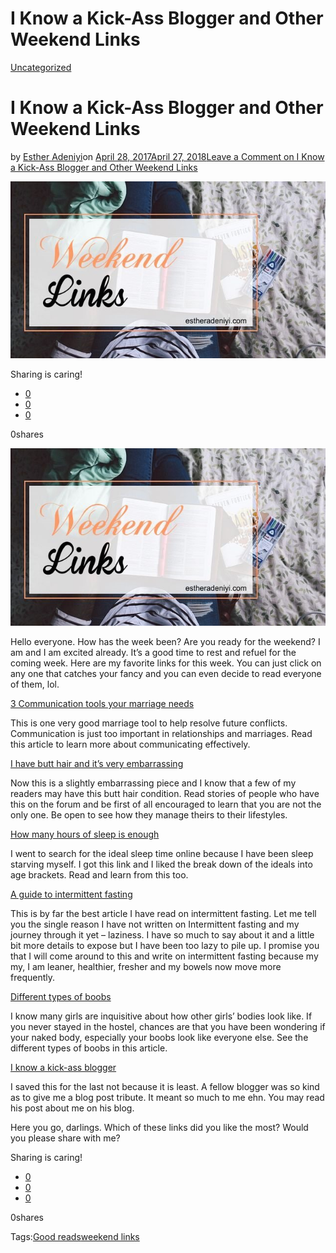 # I Know a Kick-Ass Blogger and Other Weekend Links

[Uncategorized](https://estheradeniyi.com/category/uncategorized/)
# I Know a Kick-Ass Blogger and Other Weekend Links

by [Esther Adeniyi](https://estheradeniyi.com/author/esther-adeniyi/)on [April 28, 2017April 27, 2018](https://estheradeniyi.com/i-know-kick-ass-blogger-and-other/)[Leave a Comment on I Know a Kick-Ass Blogger and Other Weekend Links](https://estheradeniyi.com/i-know-kick-ass-blogger-and-other/#respond)

![](images/Estheradeniyi27sweekendlinks.jpg)

Sharing is caring!

- [0](https://www.facebook.com/sharer/sharer.php?u=https%3A%2F%2Festheradeniyi.com%2Fi-know-kick-ass-blogger-and-other%2F&amp;t=I%20Know%20a%20Kick-Ass%20Blogger%20and%20Other%20Weekend%20Links)
- [0](https://twitter.com/intent/tweet?text=I%20Know%20a%20Kick-Ass%20Blogger%20and%20Other%20Weekend%20Links&amp;url=https%3A%2F%2Festheradeniyi.com%2Fi-know-kick-ass-blogger-and-other%2F)
- [0](#)

0shares

[![](images/Estheradeniyi27sweekendlinks.jpg)](images/Estheradeniyi27sweekendlinks.jpg)

 Hello everyone. How has the week been? Are you ready for the weekend? I am and I am excited already. It&#x2019;s a good time to rest and refuel for the coming week. Here are my favorite links for this week. You can just click on any one that catches your fancy and you can even decide to read everyone of them, lol.

[3 Communication tools your marriage needs](http://www.imom.com/3-communication-tools-your-marriage-needs/)

This is one very good marriage tool to help resolve future conflicts. Communication is just too important in relationships and marriages. Read this article to learn more about communicating effectively.

[I have butt hair and it&#x2019;s very embarrassing](http://www.womens-health.com/boards/forum/beauty-style/hair-removal/1692-i-have-butt-hair-and-its-very-embarrassing)

Now this is a slightly embarrassing piece and I know that a few of my readers may have this butt hair condition. Read stories of people who have this on the forum and be first of all encouraged to learn that you are not the only one. Be open to see how they manage theirs to their lifestyles.

[How many hours of sleep is enough](http://www.mayoclinic.org/healthy-lifestyle/adult-health/expert-answers/how-many-hours-of-sleep-are-enough/faq-20057898)

I went to search for the ideal sleep time online because I have been sleep starving myself. I got this link and I liked the break down of the ideals into age brackets. Read and learn from this too.

[A guide to intermittent fasting](http://jamesclear.com/the-beginners-guide-to-intermittent-fasting)

This is by far the best article I have read on intermittent fasting. Let me tell you the single reason I have not written on Intermittent fasting and my journey through it yet &#x2013; laziness. I have so much to say about it and a little bit more details to expose but I have been too lazy to pile up. I promise you that I will come around to this and write on intermittent fasting because my my, I am leaner, healthier, fresher and my bowels now move more frequently.

[Different types of boobs](http://www.cosmopolitan.com/uk/body/news/a41543/seven-types-boobs-third-love/)

I know many girls are inquisitive about how other girls&#x2019; bodies look like. If you never stayed in the hostel, chances are that you have been wondering if your naked body, especially your boobs look like everyone else. See the different types of boobs in this article.

[I know a kick-ass blogger](http://debonairng.com/2017/04/27/know-kick-ass-blogger/)

I saved this for the last not because it is least. A fellow blogger was so kind as to give me a blog post tribute. It meant so much to me ehn. You may read his post about me on his blog.

 Here you go, darlings. Which of these links did you like the most? Would you please share with me?

Sharing is caring!

- [0](https://www.facebook.com/sharer/sharer.php?u=https%3A%2F%2Festheradeniyi.com%2Fi-know-kick-ass-blogger-and-other%2F&amp;t=I%20Know%20a%20Kick-Ass%20Blogger%20and%20Other%20Weekend%20Links)
- [0](https://twitter.com/intent/tweet?text=I%20Know%20a%20Kick-Ass%20Blogger%20and%20Other%20Weekend%20Links&amp;url=https%3A%2F%2Festheradeniyi.com%2Fi-know-kick-ass-blogger-and-other%2F)
- [0](#)

0shares

Tags:[Good reads](https://estheradeniyi.com/tag/good-reads/)[weekend links](https://estheradeniyi.com/tag/weekend-links/)